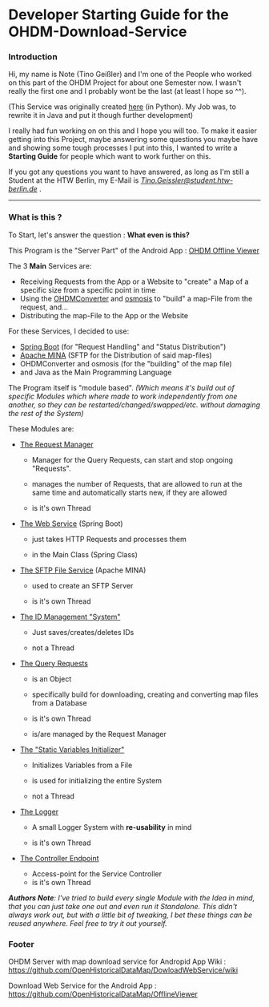 # Developer Starting Guide for the OHDM-Download-Service

### Introduction

Hi, my name is Note (Tino Geißler) and I'm one of the People who worked on this part of the OHDM Project for about one Semester now. I wasn't really the first one and I probably wont be the last (at least I hope so ^^). 

(This Service was originally created [here](https://github.com/parafoxx/ohdm-maps) (in Python). My Job was, to rewrite it in Java and put it though further development)

I really had fun working on on this and I hope you will too. To make it easier getting into this Project, maybe answering some questions you maybe have and showing some tough processes I put into this, I wanted to write a **Starting Guide** for people which want to work further on this. 

If you got any questions you want to have answered, as long as I'm still a Student at the HTW Berlin, my E-Mail is
_[Tino.Geissler@student.htw-berlin.de](mailto:Tino.Geissler@student.htw-berlin.de)_ . 

---

### What is this ?

To Start, let's answer the question : __What even is this?__

This Program is the "Server Part" of the Android App : [OHDM Offline Viewer](https://github.com/OpenHistoricalDataMap/OHDMOfflineViewer)



The 3 __Main__ Services are:

+ Receiving Requests from the App or a Website to "create" a Map of a specific size from a specific point in time
+ Using the [OHDMConverter](https://github.com/OpenHistoricalDataMap/OSMImportUpdate) and [osmosis](https://wiki.openstreetmap.org/wiki/Osmosis) to "build" a map-File from the request, and...
+ Distributing the map-File to the App or the Website



For these Services, I decided to use:

* [Spring Boot](https://spring.io/projects/spring-boot) (for "Request Handling" and "Status Distribution")
* [Apache MINA](https://mina.apache.org/mina-project/) (SFTP for the Distribution of said map-files)
* OHDMConverter and osmosis (for the "building" of the map file)
* and Java as the Main Programming Language



The Program itself is "module based". 
*(Which means it's build out of specific Modules which where made to work independently from one another, so they can be restarted/changed/swapped/etc. without damaging the rest of the System)*

These Modules are:

+ [The Request Manager]()

  + Manager for the Query Requests, can start and stop ongoing "Requests". 

  + manages the number of Requests, that are allowed to run at the same time and automatically starts new, if they are allowed

  + is it's own Thread

    

+ [The Web Service]() (Spring Boot)

  + just takes HTTP Requests and processes them

  + in the Main Class (Spring Class) 

    

+ [The SFTP File Service]() (Apache MINA)

  + used to create an SFTP Server

  + is it's own Thread

     

+ [The ID Management "System"]()

  + Just saves/creates/deletes IDs 

  + not a Thread

    

+ [The Query Requests]()

  + is an Object

  + specifically build for downloading, creating and converting map files from a Database

  + is it's own Thread

  + is/are managed by the Request Manager

    

+ [The "Static Variables Initializer"]()

  + Initializes Variables from a File

  + is used for initializing the entire System

  + not a Thread

    

+ [The Logger]()

  + A small Logger System with **re-usability** in mind

  + is it's own Thread

    

+ [The Controller Endpoint]()

  + Access-point for the Service Controller
  + is it's own Thread 



*__Authors Note__: I've tried to build every single Module with the Idea in mind, that you can just take one out and even run it Standalone. This didn't always work out, but with a little bit of tweaking, I bet these things can be reused anywhere. Feel free to try it out yourself.*

 

### Footer
OHDM Server with map download service for Andropid App
Wiki : https://github.com/OpenHistoricalDataMap/DowloadWebService/wiki

Download Web Service for the Android App :
https://github.com/OpenHistoricalDataMap/OfflineViewer
